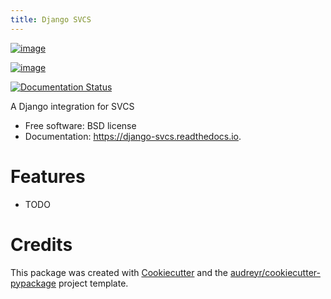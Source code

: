 ```yaml
---
title: Django SVCS
---
```


[![image](https://img.shields.io/pypi/v/django_svcs.svg)](https://pypi.python.org/pypi/django_svcs)

[![image](https://img.shields.io/travis/offbyone/django_svcs.svg)](https://travis-ci.com/offbyone/django_svcs)

[![Documentation Status](https://readthedocs.org/projects/django-svcs/badge/?version=latest)](https://django-svcs.readthedocs.io/en/latest/?version=latest)

A Django integration for SVCS

-   Free software: BSD license
-   Documentation: <https://django-svcs.readthedocs.io>.

# Features

-   TODO

# Credits

This package was created with
[Cookiecutter](https://github.com/audreyr/cookiecutter) and the
[audreyr/cookiecutter-pypackage](https://github.com/audreyr/cookiecutter-pypackage)
project template.
